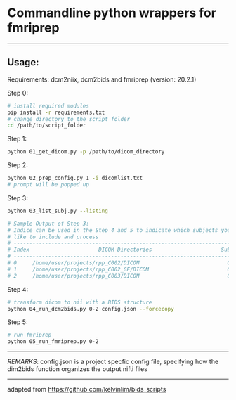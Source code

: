 # Commandline python wrappers for fmriprep
---
## Usage:

Requirements: dcm2niix, dcm2bids and fmriprep (version: 20.2.1)

Step 0:
```bash
# install required modules
pip install -r requirements.txt
# change directory to the script folder
cd /path/to/script_folder
```

Step 1:
```bash
python 01_get_dicom.py -p /path/to/dicom_directory
```

Step 2:
```bash
python 02_prep_config.py 1 -i dicomlist.txt
# prompt will be popped up
```

Step 3:
```bash
python 03_list_subj.py --listing

# Sample Output of Step 3:
# Indice can be used in the Step 4 and 5 to indicate which subjects you would
# like to include and process
# --------------------------------------------------------------------------------
# Index                      DICOM Directories                      SubjID Session
# --------------------------------------------------------------------------------
# 0     /home/user/projects/rpp_C002/DICOM                            001   0000  
# 1     /home/user/projects/rpp_C002_GE/DICOM                         002   0000  
# 2     /home/user/projects/rpp_C003/DICOM                            003   0000
```

Step 4:
```bash
# transform dicom to nii with a BIDS structure
python 04_run_dcm2bids.py 0-2 config.json --forcecopy
```

Step 5:
```bash
# run fmriprep
python 05_run_fmriprep.py 0-2
```

---
*REMARKS*: config.json is a project specfic config file, specifying how the dim2bids
function organizes the output nifti files

---
adapted from <https://github.com/kelvinlim/bids_scripts>
